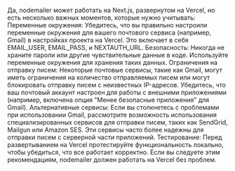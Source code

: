 Да, nodemailer может работать на Next.js, развернутом на Vercel, но есть несколько важных моментов, которые нужно учитывать:
Переменные окружения: Убедитесь, что вы правильно настроили переменные окружения для вашего почтового сервиса (например, Gmail) в настройках проекта на Vercel. Это включает в себя EMAIL_USER, EMAIL_PASS, и NEXTAUTH_URL.
Безопасность: Никогда не храните пароли или другие чувствительные данные в коде. Используйте переменные окружения для хранения таких данных.
Ограничения на отправку писем: Некоторые почтовые сервисы, такие как Gmail, могут иметь ограничения на количество отправляемых писем или могут блокировать отправку писем с неизвестных IP-адресов. Убедитесь, что ваш почтовый аккаунт настроен для работы с внешними приложениями (например, включена опция "Менее безопасные приложения" для Gmail).
Альтернативные сервисы: Если вы столкнетесь с проблемами при использовании Gmail, рассмотрите возможность использования специализированных сервисов для отправки писем, таких как SendGrid, Mailgun или Amazon SES. Эти сервисы часто более надежны для отправки писем с серверной части приложений.
Тестирование: Перед развертыванием на Vercel протестируйте функциональность локально, чтобы убедиться, что все работает корректно.
Если вы следуете этим рекомендациям, nodemailer должен работать на Vercel без проблем.